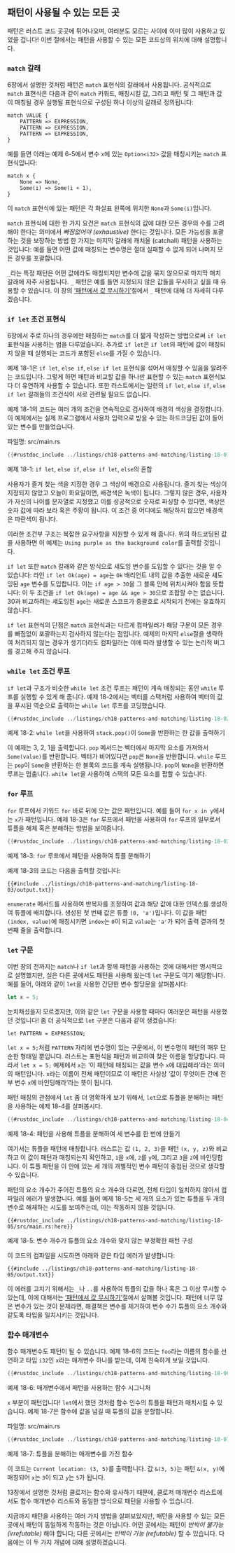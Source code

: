 ## 패턴이 사용될 수 있는 모든 곳

패턴은 러스트 코드 곳곳에 튀어나오며, 여러분도 모르는 사이에 이미 많이 사용하고
있었을 겁니다! 이번 절에서는 패턴을 사용할 수 있는 모든 코드상의 위치에 대해
설명합니다.

### `match` 갈래

6장에서 설명한 것처럼 패턴은 `match` 표현식의 갈래에서 사용됩니다.
공식적으로 `match` 표현식은 다음과 같이 `match` 키워드, 매칭시킬 값,
그리고 패턴 및 그 패턴과 값이 매칭될 경우 실행될 표현식으로 구성된
하나 이상의 갈래로 정의됩니다:

```text
match VALUE {
    PATTERN => EXPRESSION,
    PATTERN => EXPRESSION,
    PATTERN => EXPRESSION,
}
```

예를 들면 아래는 예제 6-5에서 변수 `x`에 있는 `Option<i32>` 값을
매칭시키는 `match` 표현식입니다:

```rust,ignore
match x {
    None => None,
    Some(i) => Some(i + 1),
}
```

이 `match` 표현식에 있는 패턴은 각 화살표 왼쪽에 위치한 `None`과
`Some(i)`입니다.

`match` 표현식에 대한 한 가지 요건은 `match` 표현식의 값에 대한 모든 경우의
수를 고려해야 한다는 의미에서 *빠짐없어야 (exhaustive)* 한다는 것입니다.
모든 가능성을 포괄하는 것을 보장하는 방법 한 가지는 마지막 갈래에 캐치올
(catchall) 패턴을 사용하는 것입니다: 예를 들면 어떤 값에 매칭되는 변수명은
절대 실패할 수 없게 되어 나머지 모든 경우를 포괄합니다.

`_`라는 특정 패턴은 어떤 값에라도 매칭되지만 변수에 값을
묶지 않으므로 마지막 매치 갈래에 자주 사용됩니다.
`_` 패턴은 예를 들면 지정되지 않은 값들을 무시하고
싶을 때 유용할 수 있습니다. 이 장의
[‘패턴에서 값 무시하기’][ignoring-values-in-a-pattern]<!-- ignore -->절에서
`_` 패턴에 대해 더 자세히 다루겠습니다.

### `if let` 조건 표현식

6장에서 주로 하나의 경우에만 매칭하는 `match`를 더 짧게 작성하는
방법으로써 `if let` 표현식을 사용하는 법을 다루었습니다. 추가로
`if let`은 `if let`의 패턴에 값이 매칭되지 않을 때 실행되는
코드가 포함된 `else`를 가질 수 있습니다.

예제 18-1은 `if let`, `else if`, `else if let` 표현식을 섞어서
매칭할 수 있음을 알려주는 코드입니다. 그렇게 하면 패턴과 비교할
값을 하나만 표현할 수 있는 `match` 표현식보다 더 유연하게 사용할
수 있습니다. 또한 러스트에서는 일련의 `if let`, `else if`,
`else if let` 갈래들의 조건식이 서로 관련될 필요도 없습니다.

예제 18-1의 코드는 여러 개의 조건을 연속적으로 검사하여
배경의 색상을 결정합니다. 이 예제에서는 실제 프로그램에서
사용자 입력으로 받을 수 있는 하드코딩된 값이 들어있는 변수를
만들었습니다.

<span class="filename">파일명: src/main.rs</span>

```rust
{{#rustdoc_include ../listings/ch18-patterns-and-matching/listing-18-01/src/main.rs}}
```

<span class="caption">예제 18-1: `if let`, `else if`, `else if let`, `else`의
혼합</span>

사용자가 즐겨 찾는 색을 지정한 경우 그 색상이 배경으로 사용됩니다.
즐겨 찾는 색상이 지정되지 않았고 오늘이 화요일이면, 배경색은 녹색이
됩니다. 그렇지 않은 경우, 사용자가 자신의 나이를 문자열로 지정했고
이를 성공적으로 숫자로 파싱할 수 있다면, 색상은 숫자 값에 따라 보라
혹은 주황이 됩니다. 이 조건 중 어디에도 해당하지 않으면 배경색은
파란색이 됩니다.

이러한 조건부 구조는 복잡한 요구사항을 지원할 수 있게 해 줍니다. 위의
하드코딩된 값을 사용하면 이 예제는 `Using purple as the background color`를
출력할 것입니다.

`if let` 또한 `match` 갈래와 같은 방식으로 섀도잉 변수를 도입할 수
있다는 것을 알 수 있습니다: 라인 `if let Ok(age) = age`는 `Ok` 배리언트
내의 값을 추출한 새로운 섀도잉된 `age` 변수를 도입합니다. 이는
`if age > 30`을 그 블록 안에 위치시켜야 함을 뜻합니다: 이 두 조건을
`if let Ok(age) = age && age > 30`으로 조합할 수는 없습니다.
30과 비교하려는 섀도잉된 `age`는 새로운 스코프가 중괄호로 시작되기
전에는 유효하지 않습니다.

`if let` 표현식의 단점은 `match` 표현식과는 다르게 컴파일러가 해당 구문이
모든 경우를 빠짐없이 포괄하는지 검사하지 않는다는 점입니다. 예제의 마지막
`else`절을 생략하여 처리되지 않는 경우가 생기더라도 컴파일러는 이에 따라 발생할
수 있는 논리적 버그를 경고해 주지 않습니다.

### `while let` 조건 루프

`if let`과 구조가 비슷한 `while let` 조건 루프는 패턴이 계속
매칭되는 동안 `while` 루프를 실행할 수 있게 해 줍니다. 예제 18-2에서는
벡터를 스택처럼 사용하여 벡터의 값을 푸시된 역순으로
출력하는 `while let` 루프를 코딩했습니다.

```rust
{{#rustdoc_include ../listings/ch18-patterns-and-matching/listing-18-02/src/main.rs:here}}
```

<span class="caption">예제 18-2: `while let`을 사용하여 `stack.pop()`이
`Some`을 반환하는 한 값을 출력하기</span>

이 예제는 3, 2, 1을 출력합니다. `pop` 메서드는 벡터에서 마지막 요소를
가져와서 `Some(value)`를 반환합니다. 벡터가 비어있다면 `pop`은 `None`을
반환합니다. `while` 루프는 `pop`이 `Some`을 반환하는 한 블록의 코드를
계속 실행됩니다. `pop`이 `None`을 반환하면 루프는 멈춥니다. `while let`을
사용하여 스택의 모든 요소를 팝할 수 있습니다.

### `for` 루프

`for` 루프에서 키워드 `for` 바로 뒤에 오는 값은 패턴입니다.
예를 들어 `for x in y`에서는 `x`가 패턴입니다. 예제 18-3은
`for` 루프에서 패턴을 사용하여 `for` 루프의 일부로서 튜플을
해체 혹은 분해하는 방법을 보여줍니다.

```rust
{{#rustdoc_include ../listings/ch18-patterns-and-matching/listing-18-03/src/main.rs:here}}
```

<span class="caption">예제 18-3: `for` 루프에서 패턴을 사용하여
튜플 분해하기</span>

예제 18-3의 코드는 다음을 출력할 것입니다:

```console
{{#include ../listings/ch18-patterns-and-matching/listing-18-03/output.txt}}
```

`enumerate` 메서드를 사용하여 반복자를 조정하여 값과 해당 값에 대한
인덱스를 생성하여 튜플에 배치합니다. 생성된 첫 번째 값은 튜플
`(0, 'a')`입니다. 이 값을 패턴 `(index, value)`에 매칭시키면
`index`는 `0`이 되고 `value`는 `'a'`가 되어 출력 결과의 첫 번째
줄을 출력합니다.

### `let` 구문

이번 장의 전까지는 `match`나 `if let`과 함께 패턴을 사용하는 것에 대해서만
명시적으로 설명했지만, 실은 다른 곳에서도 패턴을 사용해 왔는데 `let` 구문도
여기 해당합니다. 예를 들어, 아래와 같이 `let`을 사용한 간단한 변수 할당문을
살펴봅시다:

```rust
let x = 5;
```

눈치채셨을지 모르겠지만, 이와 같은 `let` 구문을 사용할 때마다
여러분은 패턴을 사용했던 것입니다! 좀 더 공식적으로 `let` 구문은
다음과 같이 생겼습니다:

```text
let PATTERN = EXPRESSION;
```

`let x = 5;`처럼 `PATTERN` 자리에 변수명이 있는 구문에서, 이
변수명이 패턴의 매우 단순한 형태일 뿐입니다. 러스트는 표현식을
패턴과 비교하여 찾은 이름을 할당합니다. 따라서 `let x = 5;`
예제에서 `x`는 ‘이 패턴에 매칭되는 값을 변수 `x`에 대입해라’라는
의미의 패턴입니다. `x`라는 이름이 전체 패턴이므로 이 패턴은 사실상
‘값이 무엇이든 간에 전부 변수 `x`에 바인딩해라’라는 뜻이 됩니다.

패턴 매칭의 관점에서 `let` 좀 더 명확하게 보기 위해서, `let`으로
튜플을 분해하는 패턴을 사용하는 예제 18-4를 살펴봅시다.

```rust
{{#rustdoc_include ../listings/ch18-patterns-and-matching/listing-18-04/src/main.rs:here}}
```

<span class="caption">예제 18-4: 패턴을 사용해 튜플을 분해하여
세 변수를 한 번에 만들기</span>

여기서는 튜플을 패턴에 매칭합니다. 러스트는 값 `(1, 2, 3)`을 패턴
`(x, y, z)`와 비교하고 이 값이 패턴과 매칭되는지 확인하고, `1`을
`x`에, `2`를 `y`에, 그리고 `3`을 `z`에 바인딩합니다. 이 튜플 패턴을
이 안에 있는 세 개의 개별적인 변수 패턴이 중첩된 것으로 생각할 수 있습니다.

패턴의 요소 개수가 주어진 튜플의 요소 개수와 다르면, 전체
타입이 일치하지 않아서 컴파일러 에러가 발생합니다. 예를 들어
예제 18-5는 세 개의 요소가 있는 튜플을 두 개의 변수로 해체하는
시도를 보여주는데, 이는 작동하지 않을 것입니다.

```rust,ignore,does_not_compile
{{#rustdoc_include ../listings/ch18-patterns-and-matching/listing-18-05/src/main.rs:here}}
```

<span class="caption">예제 18-5: 변수 개수가 튜플의 요소 개수와
맞지 않는 부정확한 패턴 구성</span>

이 코드의 컴파일을 시도하면 아래와 같은 타입 에러가 발생합니다:

```console
{{#include ../listings/ch18-patterns-and-matching/listing-18-05/output.txt}}
```

이 에러를 고치기 위해서는 `_`나 `..`를 사용하여 튜플의 값을
하나 혹은 그 이상 무시할 수 있는데, 이에 대해서는
[‘패턴에서 값 무시하기’][ignoring-values-in-a-pattern]<!-- ignore -->절에서
살펴볼 것입니다. 패턴에 너무 많은 변수가 있는 것이 문제라면, 해결책은
변수를 제거하여 변수 수가 튜플의 요소 개수와 같도록 타입을 일치시키는
것입니다.

### 함수 매개변수

함수 매개변수도 패턴이 될 수 있습니다. 예제 18-6의 코드는
`foo`라는 이름의 함수를 선언하고 타입 `i32`인 `x`라는 매개변수 하나를
받는데, 이제 친숙하게 보일 것입니다.

```rust
{{#rustdoc_include ../listings/ch18-patterns-and-matching/listing-18-06/src/main.rs:here}}
```

<span class="caption">예제 18-6: 매개변수에서 패턴을 사용하는
함수 시그니처</span>

`x` 부분이 패턴입니다! `let`에서 했던 것처럼 함수 인수의 튜플을 패턴과
매치시킬 수 있습니다. 예제 18-7은 함수에 값을 넘길 때 튜플의 값을
분할합니다.

<span class="filename">파일명: src/main.rs</span>

```rust
{{#rustdoc_include ../listings/ch18-patterns-and-matching/listing-18-07/src/main.rs}}
```

<span class="caption">예제 18-7: 튜플을 분해하는 매개변수를 가진
함수</span>

이 코드는 `Current location: (3, 5)`를 출력합니다. 값 `&(3, 5)`는
패턴 `&(x, y)`에 매칭되어 `x`는 `3`이 되고 `y`는 `5`가 됩니다.

13장에서 설명한 것처럼 클로저는 함수와 유사하기 때문에,
클로저 매개변수 리스트에서도 함수 매개변수 리스트와 동일한
방식으로 패턴을 사용할 수 있습니다.

지금까지 패턴을 사용하는 여러 가지 방법을 살펴보았지만, 패턴을 사용할 수 있는
모든 곳에서 패턴이 동일하게 작동하는 것은 아닙니다. 어떤 곳에서는 패턴이
*반박이 불가능 (irrefutable)* 해야 합니다; 다른 곳에서는 *반박이 가능 (refutable)*
할 수 있습니다. 다음에는 이 두 가지 개념에 대해 설명하겠습니다.

[ignoring-values-in-a-pattern]:
ch18-03-pattern-syntax.html#ignoring-values-in-a-pattern

